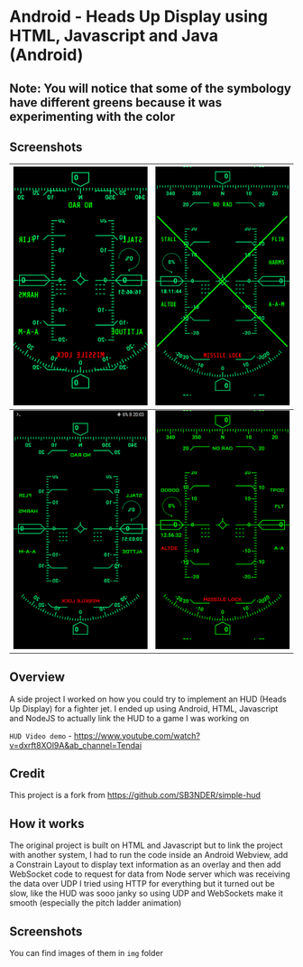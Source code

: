 # Android - Heads Up Display using HTML, Javascript and Java (Android)

## Note: You will notice that some of the symbology have different greens because it was experimenting with the color

## Screenshots
| ![Screenshot 1](img/1.png) | ![Screenshot 2](img/2.png) |
|---------------------------------------|---------------------------------------|
| ![Screenshot 3](img/3.png) | ![Screenshot 4](img/4.png) |

## Overview

A side project I worked on how you could try to implement an HUD (Heads Up Display) for a fighter jet.
I ended up using Android, HTML, Javascript and NodeJS to actually link the HUD to a game I was working on

`HUD Video demo` - https://www.youtube.com/watch?v=dxrft8XOl9A&ab_channel=Tendai

## Credit
This project is a fork from https://github.com/SB3NDER/simple-hud

## How it works
The original project is built on HTML and Javascript but to link the project with another system, I had to run the code inside an Android Webview, add a Constrain Layout to display text information as an overlay and then add WebSocket code to request for data from Node server which was receiving the data over UDP
I tried using HTTP for everything but it turned out be slow, like the HUD was sooo janky so using UDP and WebSockets make it smooth (especially the pitch ladder animation)

## Screenshots
You can find images of them in `img` folder
